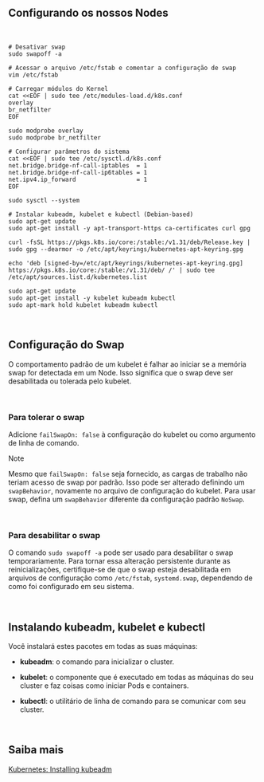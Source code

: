 ## Configurando os nossos Nodes

<br>

```shell
# Desativar swap
sudo swapoff -a

# Acessar o arquivo /etc/fstab e comentar a configuração de swap
vim /etc/fstab

# Carregar módulos do Kernel
cat <<EOF | sudo tee /etc/modules-load.d/k8s.conf
overlay
br_netfilter
EOF

sudo modprobe overlay
sudo modprobe br_netfilter

# Configurar parâmetros do sistema
cat <<EOF | sudo tee /etc/sysctl.d/k8s.conf
net.bridge.bridge-nf-call-iptables  = 1
net.bridge.bridge-nf-call-ip6tables = 1
net.ipv4.ip_forward                 = 1
EOF

sudo sysctl --system

# Instalar kubeadm, kubelet e kubectl (Debian-based)
sudo apt-get update
sudo apt-get install -y apt-transport-https ca-certificates curl gpg

curl -fsSL https://pkgs.k8s.io/core:/stable:/v1.31/deb/Release.key | sudo gpg --dearmor -o /etc/apt/keyrings/kubernetes-apt-keyring.gpg

echo 'deb [signed-by=/etc/apt/keyrings/kubernetes-apt-keyring.gpg] https://pkgs.k8s.io/core:/stable:/v1.31/deb/ /' | sudo tee /etc/apt/sources.list.d/kubernetes.list

sudo apt-get update
sudo apt-get install -y kubelet kubeadm kubectl
sudo apt-mark hold kubelet kubeadm kubectl
```

<br>

## Configuração do Swap

O comportamento padrão de um kubelet é falhar ao iniciar se a memória swap for detectada em um Node. Isso significa que o swap deve ser desabilitada ou tolerada pelo kubelet.

<br>

### Para tolerar o swap

Adicione `failSwapOn: false` à configuração do kubelet ou como argumento de linha de comando.

>[!Note]
Mesmo que `failSwapOn: false` seja fornecido, as cargas de trabalho não teriam acesso de swap por padrão. Isso pode ser alterado definindo um `swapBehavior`, novamente no arquivo de configuração do kubelet. Para usar swap, defina um `swapBehavior` diferente da configuração padrão `NoSwap`. 

<br>

### Para desabilitar o swap

O comando `sudo swapoff -a` pode ser usado para desabilitar o swap temporariamente. Para tornar essa alteração persistente durante as reinicializações, certifique-se de que o swap esteja desabilitada em arquivos de configuração como `/etc/fstab`, `systemd.swap`, dependendo de como foi configurado em seu sistema.

<br>

## Instalando kubeadm, kubelet e kubectl

Você instalará estes pacotes em todas as suas máquinas:

- **kubeadm**: o comando para inicializar o cluster.

- **kubelet**: o componente que é executado em todas as máquinas do seu cluster e faz coisas como iniciar Pods e containers.

- **kubectl**: o utilitário de linha de comando para se comunicar com seu cluster.

<br>

## Saiba mais
[Kubernetes: Installing kubeadm](https://kubernetes.io/docs/setup/production-environment/tools/kubeadm/install-kubeadm/)